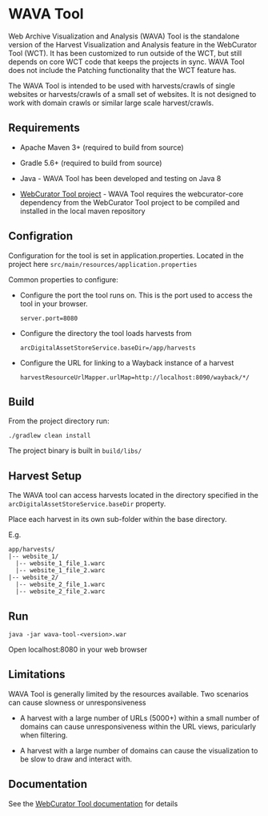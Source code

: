 WAVA Tool
================

Web Archive Visualization and Analysis (WAVA) Tool is the standalone version of the Harvest Visualization and Analysis feature in the WebCurator Tool (WCT). It has been customized to run outside of the WCT, but still depends on core WCT code that keeps the projects in sync. WAVA Tool does not include the Patching functionality that the WCT feature has.

The WAVA Tool is intended to be used with harvests/crawls of single websites or harvests/crawls of a small set of websites. It is not designed to work with domain crawls or similar large scale harvest/crawls.


Requirements
-------------

- Apache Maven 3+ (required to build from source)

- Gradle 5.6+ (required to build from source)

- Java - WAVA Tool has been developed and testing on Java 8

- [WebCurator Tool project](https://github.com/WebCuratorTool/webcurator) - WAVA Tool requires the webcurator-core dependency from the WebCurator Tool project to be compiled and installed in the local maven repository


Configration
-------------

Configuration for the tool is set in application.properties. Located in the project here `src/main/resources/application.properties`

Common properties to configure:

- Configure the port the tool runs on. This is the port used to access the tool in your browser.

  `server.port=8080`

- Configure the directory the tool loads harvests from

  `arcDigitalAssetStoreService.baseDir=/app/harvests`

- Configure the URL for linking to a Wayback instance of a harvest

  `harvestResourceUrlMapper.urlMap=http://localhost:8090/wayback/*/`


Build
-----------

From the project directory run:

`./gradlew clean install`

The project binary is built in `build/libs/`


Harvest Setup
--------------------------

The WAVA tool can access harvests located in the directory specified in the `arcDigitalAssetStoreService.baseDir` property.

Place each harvest in its own sub-folder within the base directory.

E.g.
```
app/harvests/
|-- website_1/
  |-- website_1_file_1.warc
  |-- website_1_file_2.warc
|-- website_2/
  |-- website_2_file_1.warc
  |-- website_2_file_2.warc
```

Run
-----------

`java -jar wava-tool-<version>.war`

Open localhost:8080 in your web browser



Limitations
---------------

WAVA Tool is generally limited by the resources available. Two scenarios can cause slowness or unresponsiveness

- A harvest with a large number of URLs (5000+) within a small number of domains can cause unresponsiveness within the URL views, paricularly when filtering.

- A harvest with a large number of domains can cause the visualization to be slow to draw and interact with.



Documentation
---------------

See the [WebCurator Tool documentation](https://webcuratortool.readthedocs.io/en/latest/guides/user-manual.html#harvest-analysis) for details


